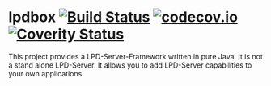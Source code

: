 # lpdbox [![Build Status](https://travis-ci.org/michaelknigge/lpdbox.svg?branch=master)](https://travis-ci.org/michaelknigge/lpdbox) [![codecov.io](https://codecov.io/github/michaelknigge/lpdbox/coverage.svg?branch=master)](https://codecov.io/github/michaelknigge/lpdbox?branch=master) [![Coverity Status](https://scan.coverity.com/projects/14242/badge.svg)](https://scan.coverity.com/projects/14242)

This project provides a LPD-Server-Framework written in pure Java. It is not a stand alone LPD-Server. It allows you to add LPD-Server capabilities to your own applications.
